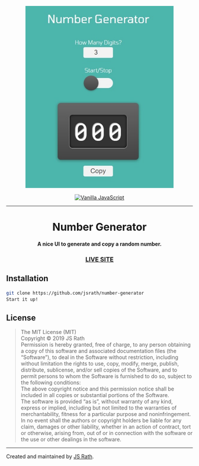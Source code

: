 <p align="center">
  <img alt="Number Generator Screenshot" src="./screenshot.jpg" width="400" />
</p>
<p align="center">
  <a href="#">
    <img alt="Vanilla JavaScript" src="https://img.shields.io/badge/vanilla-javascript-blue.svg" />
  </a>
</p>
<hr>
<h1 align="center">Number Generator</h1>
<h4 align="center">A nice UI to generate and copy a random number.</h4>
<h3 align="center"><a href="https://projects.jsrath.com/number-generator">LIVE SITE</a></h3>

## Installation

```sh
git clone https://github.com/jsrath/number-generator
Start it up!
```

## License

> The MIT License (MIT)<br/> Copyright © 2019 JS Rath <br/> Permission is hereby granted, free of charge, to any person obtaining a copy of this software and associated documentation files (the “Software”), to deal in the Software without restriction, including without limitation the rights to use, copy, modify, merge, publish, distribute, sublicense, and/or sell copies of the Software, and to permit persons to whom the Software is furnished to do so, subject to the following conditions: <br/>The above copyright notice and this permission notice shall be included in all copies or substantial portions of the Software. <br/> The software is provided “as is”, without warranty of any kind, express or implied, including but not limited to the warranties of merchantability, fitness for a particular purpose and noninfringement. In no event shall the authors or copyright holders be liable for any claim, damages or other liability, whether in an action of contract, tort or otherwise, arising from, out of or in connection with the software or the use or other dealings in the software.

---

Created and maintained by [JS Rath](http://www.jsrath.com).
